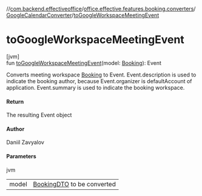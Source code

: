 //[com.backend.effectiveoffice](../../../index.md)/[office.effective.features.booking.converters](../index.md)/[GoogleCalendarConverter](index.md)/[toGoogleWorkspaceMeetingEvent](to-google-workspace-meeting-event.md)

# toGoogleWorkspaceMeetingEvent

[jvm]\
fun [toGoogleWorkspaceMeetingEvent](to-google-workspace-meeting-event.md)(model: [Booking](../../office.effective.model/-booking/index.md)): Event

Converts meeting workspace [Booking](../../office.effective.model/-booking/index.md) to Event. Event.description is used to indicate the booking author, because Event.organizer is defaultAccount of application. Event.summary is used to indicate the booking workspace.

#### Return

The resulting Event object

#### Author

Daniil Zavyalov

#### Parameters

jvm

| | |
|---|---|
| model | [BookingDTO](../../office.effective.dto/-booking-d-t-o/index.md) to be converted |
